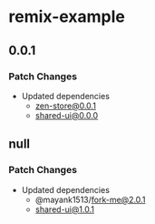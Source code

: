 # remix-example

## 0.0.1

### Patch Changes

- Updated dependencies
  - zen-store@0.0.1
  - shared-ui@0.0.0

## null

### Patch Changes

- Updated dependencies
  - @mayank1513/fork-me@2.0.1
  - shared-ui@1.0.1
